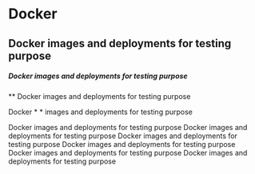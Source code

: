# Docker
## Docker images and deployments for testing purpose

##### Docker images and deployments for testing purpose
** Docker images and deployments for testing purpose

Docker * * images and deployments for testing purpose

Docker images and deployments for testing purpose
Docker images and deployments for testing purpose
Docker images and deployments for testing purpose
Docker images and deployments for testing purpose
Docker images and deployments for testing purpose
Docker images and deployments for testing purpose
